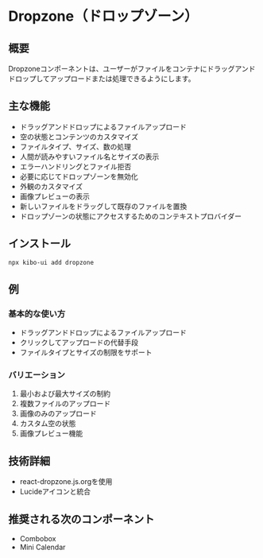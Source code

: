 # Dropzone（ドロップゾーン）

## 概要
Dropzoneコンポーネントは、ユーザーがファイルをコンテナにドラッグアンドドロップしてアップロードまたは処理できるようにします。

## 主な機能
- ドラッグアンドドロップによるファイルアップロード
- 空の状態とコンテンツのカスタマイズ
- ファイルタイプ、サイズ、数の処理
- 人間が読みやすいファイル名とサイズの表示
- エラーハンドリングとファイル拒否
- 必要に応じてドロップゾーンを無効化
- 外観のカスタマイズ
- 画像プレビューの表示
- 新しいファイルをドラッグして既存のファイルを置換
- ドロップゾーンの状態にアクセスするためのコンテキストプロバイダー

## インストール
```bash
npx kibo-ui add dropzone
```

## 例

### 基本的な使い方
- ドラッグアンドドロップによるファイルアップロード
- クリックしてアップロードの代替手段
- ファイルタイプとサイズの制限をサポート

### バリエーション
1. 最小および最大サイズの制約
2. 複数ファイルのアップロード
3. 画像のみのアップロード
4. カスタム空の状態
5. 画像プレビュー機能

## 技術詳細
- react-dropzone.js.orgを使用
- Lucideアイコンと統合

## 推奨される次のコンポーネント
- Combobox
- Mini Calendar
